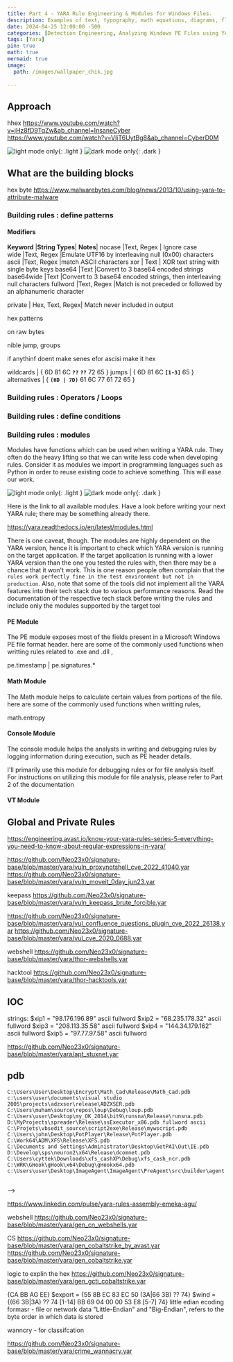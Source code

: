 ```yaml
---
title: Part 4 - YARA Rule Engineering & Modules for Windows Files.
description: Examples of text, typography, math equations, diagrams, flowcharts, pictures, videos, and more.
date: 2024-04-25 12:00:00 -500
categories: [Detection Engineering, Analyzing Windows PE Files using YARA rules]
tags: [Yara]
pin: true
math: true
mermaid: true
image:
  path: /images/wallpaper_chik.jpg
  
---
```


<!-- PROD -->

## Approach

hhex 
https://www.youtube.com/watch?v=jHz8fD9TqZw&ab_channel=InsaneCyber
https://www.youtube.com/watch?v=VljT6UytBg8&ab_channel=CyberD0M

![light mode only](/images/yara/xxs.PNG){: .light  }
![dark mode only](/images/yara/approach.PNG){: .dark   }


## What are the building blocks

 
hex byte 
https://www.malwarebytes.com/blog/news/2013/10/using-yara-to-attribute-malware


### Building rules :  define patterns 

#### Modifiers 

**Keyword**	|**String Types**|	**Notes**|
nocase	|Text, Regex	| Ignore case	
wide	|Text, Regex	|Emulate UTF16 by interleaving null (0x00) characters
ascii	|Text, Regex	|match ASCII characters
xor	| Text	| XOR text string with single byte keys
base64	|Text	|Convert to 3 base64 encoded strings	
base64wide	|Text	|Convert to 3 base64 encoded strings, then interleaving null characters
fullword	|Text, Regex	|Match is not preceded or followed by an alphanumeric character	






private |	Hex, Text, Regex|	Match never included in output

hex patterns 

on raw bytes

nible
jump, 
groups

if anythinf doent make senes efor ascisi make it hex



wildcards | { 6D 81 6C **`??`** **`??`** 72 65 }
jumps | { 6D 81 6C **`[1-3]`** 65 }
alternatives | { **`(6D | 7D)`** 61 6C 77 61 72 65 }


### Building rules :  Operators / Loops

### Building rules : define conditions

### Building rules :  modules 

Modules have functions which can be used when writing a YARA rule. They often do the heavy lifting so that we can write less code when developing rules. Consider it as modules we import in programming languages such as Python in order to reuse existing code to achieve something. This will ease our work.

![light mode only](/images/yara/xxs.PNG){: .light  }
![dark mode only](/images/yara/modules.PNG){: .dark   }

Here is the link to all available modules. Have a look before writing your next YARA rule; there may be something already there.

https://yara.readthedocs.io/en/latest/modules.html

There is one caveat, though. The modules are highly dependent on the YARA version, hence it is important to check which YARA version is running on the target application. If the target application is running with a lower YARA version than the one you tested the rules with, then there may be a chance that it won't work. This is one reason people often complain that the `rules work perfectly fine in the test environment but not in production`. Also, note that some of the tools did not implement all the YARA features into their tech stack due to various performance reasons. Read the documentation of the respective tech stack before writing the rules and include only the modules supported by the target tool


#### PE Module 

The PE module exposes most of the fields present in a Microsoft Windows  PE file format header. here are some of the commonly used functions when writting rules related to .exe and .dll ,

pe.timestamp | pe.signatures.*


#### Math Module 

The Math module helps to calculate certain values from portions of the file. here are some of the commonly used functions when writting rules,

math.entropy

#### Console Module 

The console module helps the analysts in writing and debugging rules by logging information during execution, such as PE header details.

I'll primarily use this module for debugging rules or for file analysis itself. For instructions on utilizing this module for file analysis, please refer to Part 2 of the documentation

#### VT Module 


## Global and Private Rules


<!-- PROD End -->

https://engineering.avast.io/know-your-yara-rules-series-5-everything-you-need-to-know-about-regular-expressions-in-yara/


https://github.com/Neo23x0/signature-base/blob/master/yara/vuln_proxynotshell_cve_2022_41040.yar
https://github.com/Neo23x0/signature-base/blob/master/yara/vuln_moveit_0day_jun23.yar

keepass
https://github.com/Neo23x0/signature-base/blob/master/yara/vuln_keepass_brute_forcible.yar

https://github.com/Neo23x0/signature-base/blob/master/yara/vul_confluence_questions_plugin_cve_2022_26138.yar
https://github.com/Neo23x0/signature-base/blob/master/yara/vul_cve_2020_0688.yar

webshell
https://github.com/Neo23x0/signature-base/blob/master/yara/thor-webshells.yar

hacktool
https://github.com/Neo23x0/signature-base/blob/master/yara/thor-hacktools.yar

## IOC

strings:
      $xip1 = "98.176.196.89" ascii fullword 
      $xip2 = "68.235.178.32" ascii fullword
      $xip3 = "208.113.35.58" ascii fullword
      $xip4 = "144.34.179.162" ascii fullword
      $xip5 = "97.77.97.58" ascii fullword

https://github.com/Neo23x0/signature-base/blob/master/yara/apt_stuxnet.yar
## pdb

```text
C:\Users\User\Desktop\Encrypt\Math_Cad\Release\Math_Cad.pdb
c:\users\user\documents\visual studio 2005\projects\adzxser\release\ADZXSER.pdb
C:\Users\muham\source\repos\loup\Debug\loup.pdb
C:\Users\user\Desktop\my_OK_2014\bit9\runsna\Release\runsna.pdb
D:\MyProjects\spreader\Release\ssExecutor_x86.pdb fullword ascii
C:\Projets\vbsedit_source\script2exe\Release\mywscript.pdb
C:\Users\john\Desktop\PotPlayer\Release\PotPlayer.pdb
C:\Work64\ADM\XFS\Release\XFS.pdb
C:\Documents and Settings\Administrator\Desktop\GetPAI\Out\IE.pdb
D:\Develop\sps\neuron2\x64\Release\dcomnet.pdb
C:\Users\cyttek\Downloads\xfs_cashXP\Debug\xfs_cash_ncr.pdb
C:\WRK\GHook\gHook\x64\Debug\gHookx64.pdb
c:\Users\user\Desktop\ImageAgent\ImageAgent\PreAgent\src\builder\agent.pdb 
```

## 
-->




<!--
CABBAGEE 
FACEDEAF
https://github.com/Neo23x0/signature-base/blob/master/yara/apt_hizor_rat.yar
https://github.com/Neo23x0/signature-base/blob/master/yara/apt_muddywater.yar
https://github.com/Neo23x0/signature-base/blob/master/yara/mal_ducktail_compromised_certs_jun23.yar
https://github.com/Neo23x0/signature-base/blob/master/yara/log_teamviewer_keyboard_layouts.yar
https://www.binarydefense.com/resources/blog/creating-yara-rules-based-on-code/
https://github.com/Neo23x0/signature-base/blob/master/yara/generic_anomalies.yar
https://github.com/Neo23x0/signature-base/blob/master/yara/general_officemacros.yar
https://github.com/Neo23x0/signature-base/blob/master/yara/general_cloaking.yar
https://github.com/Neo23x0/signature-base/blob/master/yara/gen_webshells.yar
https://github.com/Neo23x0/signature-base/blob/master/yara/gen_suspicious_strings.yar
https://github.com/Neo23x0/signature-base/blob/master/yara/gen_susp_ps_jab.yar
https://github.com/Neo23x0/signature-base/blob/master/yara/gen_susp_office_dropper.yar
https://github.com/Neo23x0/signature-base/blob/master/yara/gen_susp_lnk_files.yar
https://github.com/Neo23x0/signature-base/blob/master/yara/gen_susp_lnk.yar
https://github.com/Neo23x0/signature-base/blob/master/yara/gen_recon_indicators.yar
https://github.com/Neo23x0/signature-base/blob/master/yara/gen_rats_malwareconfig.yar
https://github.com/Neo23x0/signature-base/blob/master/yara/gen_powershell_susp.yar
https://github.com/Neo23x0/signature-base/blob/master/yara/gen_powershell_invocation.yar
https://github.com/Neo23x0/signature-base/blob/master/yara/gen_phish_attachments.yar
https://github.com/Neo23x0/signature-base/blob/master/yara/gen_onenote_phish.yar
https://github.com/Neo23x0/signature-base/blob/master/yara/gen_mal_scripts.yar
https://github.com/Neo23x0/signature-base/blob/master/yara/gen_mal_link.yar
https://github.com/Neo23x0/signature-base/blob/master/yara/gen_invoke_thehash.yar
https://github.com/Neo23x0/signature-base/blob/master/yara/gen_impacket_tools.yar
https://github.com/Neo23x0/signature-base/blob/master/yara/gen_imphash_detection.yar
https://github.com/Neo23x0/signature-base/blob/master/yara/gen_icon_anomalies.yar
https://github.com/Neo23x0/signature-base/blob/master/yara/gen_hunting_susp_rar.yar
https://github.com/Neo23x0/signature-base/blob/master/yara/gen_hta_anomalies.yar
https://github.com/Neo23x0/signature-base/blob/master/yara/gen_google_anomaly.yar
https://github.com/Neo23x0/signature-base/blob/master/yara/gen_fireeye_redteam_tools.yar
https://github.com/Neo23x0/signature-base/blob/master/yara/gen_file_anomalies.yar
https://github.com/Neo23x0/signature-base/blob/master/yara/gen_excel_auto_open_evasion.yar
-->

https://www.linkedin.com/pulse/yara-rules-assembly-emeka-agu/


webshell
https://github.com/Neo23x0/signature-base/blob/master/yara/gen_cn_webshells.yar

CS
https://github.com/Neo23x0/signature-base/blob/master/yara/gen_cobaltstrike_by_avast.yar
https://github.com/Neo23x0/signature-base/blob/master/yara/gen_cobaltstrike.yar


logic to explin the hex 
https://github.com/Neo23x0/signature-base/blob/master/yara/gen_gcti_cobaltstrike.yar

{CA BB AG EE}
   $export = {55 8B EC 83 EC 50 (3A|66 3B) ?? 74}
        $wind = {(66 3B|3A) ?? 74 [1-14] BB 69 04 00 00 53 E8 [5-7] 74}
little edian 
ecoding formasr - file or network data 
 "Little-Endian" and "Big-Endian", refers to the byte order in which data is stored


 wanncry - for classifcation

 https://github.com/Neo23x0/signature-base/blob/master/yara/crime_wannacry.yar


<!-- 
### What to avoid ?
rule SUSP_TH_APT_UNC4736_TradingTech_Cert_Apr23_1 {
   meta:
      description = "Threat hunting rule that detects samples signed with the compromised Trading Technologies certificate after May 2022"
      author = "Florian Roth"
      reference = "https://www.mandiant.com/resources/blog/3cx-software-supply-chain-compromise"
      date = "2023-04-20"
      score = 65
      id = "9a05fba9-9466-5b69-9207-27ad01d6eb8b"
   strings:
      $s1 = { 00 85 38 A6 C5 01 8F 50 FC } /* serial number */
      $s2 = "Go Daddy Secure Certificate Authority - G2" /* CA */
      $s3 = "Trading Technologies International, Inc"
   condition:
      pe.timestamp > 1651363200 /* Sunday, May 1, 2022 12:00:00 AM */
      and all of them
}

rule SUSP_ZIP_NtdsDIT : T1003_003 {
   meta:
      description = "Detects ntds.dit files in ZIP archives that could be a left over of administrative activity or traces of data exfiltration"
      author = "Florian Roth (Nextron Systems)"
      score = 50
      reference = "https://pentestlab.blog/2018/07/04/dumping-domain-password-hashes/"
      date = "2020-08-10"
      id = "131ed73d-bb34-5ff6-b145-f95e4469d7f9"
   strings:
      $s1 = "ntds.dit" ascii 
   condition:
      uint16(0) == 0x4b50 and
      $s1 in (0..256)
}

rule SUSP_RAR_NtdsDIT {
   meta:
      description = "Detects suspicious RAR file that contains ntds.dit or SAM export"
      author = "Florian Roth (Nextron Systems)"
      reference = "https://www.cybereason.com/blog/operation-soft-cell-a-worldwide-campaign-against-telecommunications-providers"
      date = "2019-12-16"
      modified = "2022-11-15" // only synced the name with our internal rule
      score = 70
      id = "da9e160f-3213-5027-bb0f-bf80ab3d5318"
   strings:
      $x1 = "ntds.dit0" ascii fullword
      $x2 = { 0? 53 41 4D 30 01 00 03 }  // SAM0
      $x3 = { 0? 73 61 6D 30 01 00 03 }  // sam0
   condition:
      uint32(0) == 0x21726152 // Rar!
      and 1 of them
}


rule Suspicious_Size_chrome_exe {
    meta:
      description = "Detects uncommon file size of chrome.exe"
      author = "Florian Roth (Nextron Systems)"
      score = 60
      nodeepdive = 1
      date = "2015-12-21"
      modified = "2022-09-15"
      noarchivescan = 1
      id = "f164394a-5c02-5056-aceb-044ee118578d"
    strings:
      $fp1 = "HP Sure Click Chromium Launcher" wide
      $fp2 = "BrChromiumLauncher.exe" wide fullword
    condition:
      uint16(0) == 0x5a4d
      and filename == "chrome.exe"
      and ( filesize < 500KB or filesize > 5000KB )
      and not 1 of ($fp*)
}

List of Magic Numbers that can be used for Yara Rules








https://blog.securitybreak.io/100daysofyara-challenge-04c966eab1ae


```bash
for any i in (0 .. pe.number_of_sections) : 
    (( pe.sections[i].name == "SE" ))

OR 
            for any i in (0 .. pe.number_of_sections) : (
            (
                pe.sections[i].name contains "UPX"
            )
        )
```


metedata 
imprts
stoings 
condtions 

string mosifiers 


yoiu can store 1000 rules ina asigle rule 


## strings are the content

text , regex, hex 


modidier 


defauklt ascii & case senstive 

nocase = case insenetive 

wide -> UTF16 -> null spaces after each latetr 

fullword -> delimeyed by non-alphanumeric char = +jinto+ not jintoA

base64 & base64wide (may be powersell scroiopt)

xor = single byte xor
alkso provide options with XOR with keys or XOR with set of keys 

xor[0x3c] -> signe key

xor[ox01 0xff] -> rang of keys


demo on extractinf using stongs 

findout a sample for sting extarction 


regex basic 
-----------


/  /i = case in sensetive 

concept of atom and serching 



find out some interestinf ara rukes with regex and add it 

use cybeehf to wite cyberchef 


hex
---




## modules

entropy
pe

yaya -D


## condtions

loop

contins , i contins, startwrih, wndwideth, macthces 

for all xxx in xx


expaling console.hex to explain the MZ header  

pe.timestamp vs pe.export_timestamp 

read the blog and find out any interesting sampoles 

not looking for ascii sting : string or stings.exe

utf16 = wide 

write one rule and optimze it known goodwares 

first verty specfic and another one more looose 

just find out the pe infomation on the file 

```bash
import "pe"
    rule PE_Debug_Rule 
    {
        conditon:
            true
    }
```

too many resousrce in pe head is abnormal ? find 
export dll is normal ?


what is TTP rule 

write rule from TTP blog to demo the threal intel and malware classification 

goodwares 

dowanload windows iso an unzip with 7 ziop thsts it 

create windows 11 and 10 on inux and scan using velociraptor 




hunt based news -> certificate stlen 





typoical initial entry -> exel -> vba + dowper > infection 

next stage 

powershell 


next stage 

exe, dll, 
elf

mach-o




windows ecurtaia -> exe/ dll / .net

linux
elf

mac
machO
DMG

slide for workflow for malware infection & data leakge (hunt for confidential document)

vlociraprt -> how to add more than one path on uara.glob 



take a very famoyus sample like wanncry and find out w how ro do classifiction 

how to do a stings analysis on multipl file ? any script ot tools available ? ceck 







what ware exports
-----------------
dll ( export the funcytion )
exe  ( mostly oiport function) & the exoirt is very linitef
pe.export_timestip = time of he export dietctory was created on the ee , its in the epich : can find timestobing ?


pe.nuber_of_exports 
pe.export_deatils
pe.export_dll



Code Signing 
============

what is it

image from internet 

also knows as in windows =  Authtocode 

for Trust 


how to get it


glomming -> insert the code insie 

obtin cert user false complamny 

Microst partner Develipment center -?

stonlen certificate 

pe.signatures. * chgeck those 


list of timestimaps in yara to extarct careta losy 

how a normal code signing certi look like 


compoemse small compies andn get the certificate 

Hermetica digitl ltd

if not findiang a good sining smple on VT then downlaod samole and search for signed malwares 



https://malpedia.caad.fkie.fraunhofer.de/actor/charming_kitten


? delphi malawre how much ? is it common #


threat hunting -> debv using TTP

IR -> IOC 

Malware - classification 

engkigh : the file sixe looks absert 


entropy

```bash
import "console"
import "math"


rule a 
{

condtion:
for any/all section/ resousrces in pe.sections: / pe.resources # explain the differentv 
(
console.log(mayh.entrpy(offset, logth, size))

)


}

```

test in velociraprt the console.log options 


group the rules based on groeups 



global - > filtering rules : preconstions 
private  -> 


expmale : pe exucaltion < 100 or erbssrll on linux 


how to use this IR traiaging 



https://github.com/malpedia/signator-rules
https://github.com/mikesxrs/Open-Source-YARA-rules
https://github.com/reversinglabs/reversinglabs-yara-rules/tree/develop/yara
https://github.com/chronicle/GCTI/tree/main/YARA
https://github.com/Neo23x0/signature-base/tree/master
https://github.com/Yara-Rules/rules
https://github.com/mthcht/ThreatHunting-Keywords-yara-rules
https://github.com/CybercentreCanada/CCCS-Yara
https://github.com/filescanio/fsYara/tree/master
https://github.com/The-DFIR-Report/Yara-Rules
https://github.com/0xZainRaza/Secure-File-Scan
https://github.com/radareorg/r2yara
https://github.com/YARAHQ/yara-forge


-->



